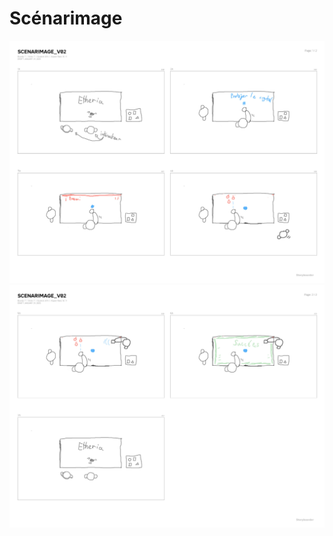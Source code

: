 # Scénarimage

<!-- Ici mettre tous les documents et références associés au scénarimage  -->
![scenarimage etheria 01](/Assets/images/scenarimagev2_01.png)
![scenarimage etheria 01](/Assets/images/scenarimagev2_02.png)


<!--
![scenarimage etheria encien](../../Assets/scenarimage_etheria_v2.png)
## Réferences 

[Scénarimage](https://tim-montmorency.com/582523-gestion/#/contenus/3_planification/40_scenarimage/)-->
